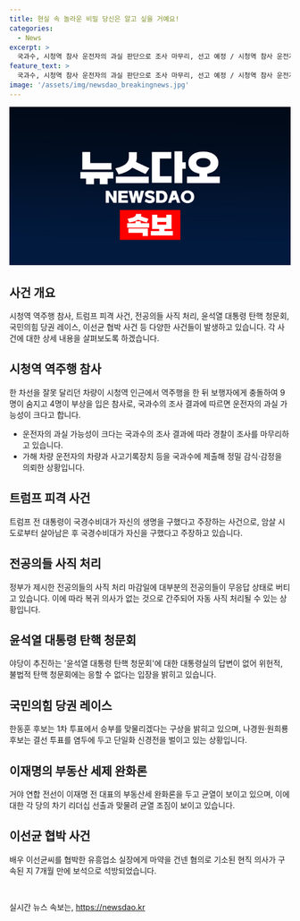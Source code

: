 ```yaml
---
title: 현실 속 놀라운 비밀 당신은 알고 싶을 거예요!
categories:
  - News
excerpt: >
  국과수, 시청역 참사 운전자의 과실 판단으로 조사 마무리, 선고 예정 / 시청역 참사 운전자에 대한 국과수의 과실 판단 조사가 마무리되었으며, 경찰은 해당 사고와 관련한 결론을 곧 내릴 예정이다. 한편, 윤석열 대통령은 균열 조짐을 보이는 거야(巨野) 연합 전선으로 인해 혼란스러운 상황에 처해있다.
feature_text: >
  국과수, 시청역 참사 운전자의 과실 판단으로 조사 마무리, 선고 예정 / 시청역 참사 운전자에 대한 국과수의 과실 판단 조사가 마무리되었으며, 경찰은 해당 사고와 관련한 결론을 곧 내릴 예정이다. 한편, 윤석열 대통령은 균열 조짐을 보이는 거야(巨野) 연합 전선으로 인해 혼란스러운 상황에 처해있다.
image: '/assets/img/newsdao_breakingnews.jpg'
---
```


<p><img src="/assets/img/newsdao_breakingnews.jpg" alt="cryptoinkorea 속보" /></p>

<h2 data-ke-size="size26">사건 개요</h2>

<p data-ke-size="size16">시청역 역주행 참사, 트럼프 피격 사건, 전공의들 사직 처리, 윤석열 대통령 탄핵 청문회, 국민의힘 당권 레이스, 이선균 협박 사건 등 다양한 사건들이 발생하고 있습니다. 각 사건에 대한 상세 내용을 살펴보도록 하겠습니다.</p>

<h2 data-ke-size="size26">시청역 역주행 참사</h2>

<p data-ke-size="size16">한 차선을 잘못 달리던 차량이 시청역 인근에서 역주행을 한 뒤 보행자에게 충돌하여 9명이 숨지고 4명이 부상을 입은 참사로, 국과수의 조사 결과에 따르면 운전자의 과실 가능성이 크다고 합니다.</p>

<ul>
  <li>운전자의 과실 가능성이 크다는 국과수의 조사 결과에 따라 경찰이 조사를 마무리하고 있습니다.</li>
  <li>가해 차량 운전자의 차량과 사고기록장치 등을 국과수에 제출해 정밀 감식·감정을 의뢰한 상황입니다.</li>
</ul>

<h2 data-ke-size="size26">트럼프 피격 사건</h2>

<p data-ke-size="size16">트럼프 전 대통령이 국경수비대가 자신의 생명을 구했다고 주장하는 사건으로, 암살 시도로부터 살아남은 후 국경수비대가 자신을 구했다고 주장하고 있습니다.</p>

<h2 data-ke-size="size26">전공의들 사직 처리</h2>

<p data-ke-size="size16">정부가 제시한 전공의들의 사직 처리 마감일에 대부분의 전공의들이 무응답 상태로 버티고 있습니다. 이에 따라 복귀 의사가 없는 것으로 간주되어 자동 사직 처리될 수 있는 상황입니다.</p>

<h2 data-ke-size="size26">윤석열 대통령 탄핵 청문회</h2>

<p data-ke-size="size16">야당이 추진하는 '윤석열 대통령 탄핵 청문회'에 대한 대통령실의 답변이 없어 위헌적, 불법적 탄핵 청문회에는 응할 수 없다는 입장을 밝히고 있습니다.</p>

<h2 data-ke-size="size26">국민의힘 당권 레이스</h2>

<p data-ke-size="size16">한동훈 후보는 1차 투표에서 승부를 맞물리겠다는 구상을 밝히고 있으며, 나경원·원희룡 후보는 결선 투표를 염두에 두고 단일화 신경전을 벌이고 있는 상황입니다.</p>

<h2 data-ke-size="size26">이재명의 부동산 세제 완화론</h2>

<p data-ke-size="size16">거야 연합 전선이 이재명 전 대표의 부동산세 완화론을 두고 균열이 보이고 있으며, 이에 대한 각 당의 차기 리더십 선출과 맞물려 균열 조짐이 보이고 있습니다.</p>

<h2 data-ke-size="size26">이선균 협박 사건</h2>

<p data-ke-size="size16">배우 이선균씨를 협박한 유흥업소 실장에게 마약을 건넨 혐의로 기소된 현직 의사가 구속된 지 7개월 만에 보석으로 석방되었습니다.</p>

<p data-ke-size="size16">&nbsp;</p>
실시간 뉴스 속보는, <a href="https://newsdao.kr" rel="dofollow">https://newsdao.kr</a>


